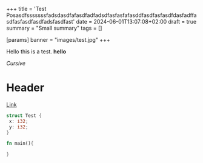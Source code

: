 +++
title = 'Test Posasdfsssssssfadsdasdfafasdfadfadsdfasfasfafasddfasdfasfasdfdasfadffasdfasfasdfasdfadsfasdfast'
date = 2024-06-01T13:07:08+02:00
draft = true
summary = "Small summary"
tags = []

[params]
banner = "images/test.jpg"
+++

Hello this is a test. **hello**

_Cursive_

# Header

[Link](#header)

```rs
struct Test {
 x: i32;
 y: i32;
}

fn main(){

}
```
